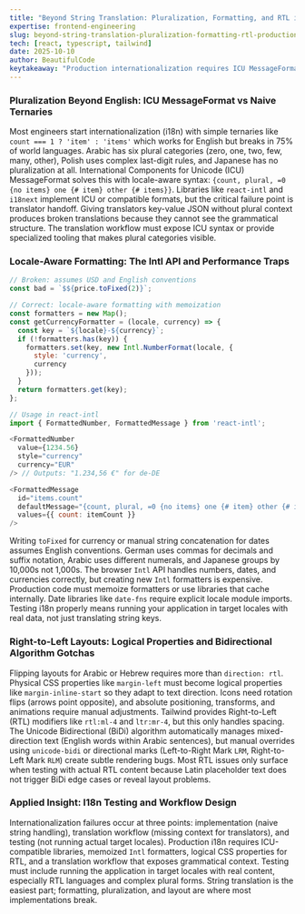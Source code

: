 ```yaml
---
title: "Beyond String Translation: Pluralization, Formatting, and RTL in Production I18n"
expertise: frontend-engineering
slug: beyond-string-translation-pluralization-formatting-rtl-production-i18n
tech: [react, typescript, tailwind]
date: 2025-10-10
author: BeautifulCode
keytakeaway: "Production internationalization requires ICU MessageFormat for plurals, memoized Intl formatters for locale-aware numbers and dates, logical CSS properties for RTL layouts, and testing with actual target locale content to catch BiDi and formatting edge cases."
---
```


### Pluralization Beyond English: ICU MessageFormat vs Naive Ternaries

Most engineers start internationalization (i18n) with simple ternaries like `count === 1 ? 'item' : 'items'` which works for English but breaks in 75% of world languages. Arabic has six plural categories (zero, one, two, few, many, other), Polish uses complex last-digit rules, and Japanese has no pluralization at all. International Components for Unicode (ICU) MessageFormat solves this with locale-aware syntax: `{count, plural, =0 {no items} one {# item} other {# items}}`. Libraries like `react-intl` and `i18next` implement ICU or compatible formats, but the critical failure point is translator handoff. Giving translators key-value JSON without plural context produces broken translations because they cannot see the grammatical structure. The translation workflow must expose ICU syntax or provide specialized tooling that makes plural categories visible.

### Locale-Aware Formatting: The Intl API and Performance Traps

```javascript
// Broken: assumes USD and English conventions
const bad = `$${price.toFixed(2)}`; 

// Correct: locale-aware formatting with memoization
const formatters = new Map();
const getCurrencyFormatter = (locale, currency) => {
  const key = `${locale}-${currency}`;
  if (!formatters.has(key)) {
    formatters.set(key, new Intl.NumberFormat(locale, { 
      style: 'currency', 
      currency 
    }));
  }
  return formatters.get(key);
};

// Usage in react-intl
import { FormattedNumber, FormattedMessage } from 'react-intl';

<FormattedNumber 
  value={1234.56} 
  style="currency" 
  currency="EUR" 
/> // Outputs: "1.234,56 €" for de-DE

<FormattedMessage 
  id="items.count"
  defaultMessage="{count, plural, =0 {no items} one {# item} other {# items}}"
  values={{ count: itemCount }}
/>
```

Writing `toFixed` for currency or manual string concatenation for dates assumes English conventions. German uses commas for decimals and suffix notation, Arabic uses different numerals, and Japanese groups by 10,000s not 1,000s. The browser `Intl` API handles numbers, dates, and currencies correctly, but creating new `Intl` formatters is expensive. Production code must memoize formatters or use libraries that cache internally. Date libraries like `date-fns` require explicit locale module imports. Testing i18n properly means running your application in target locales with real data, not just translating string keys.

### Right-to-Left Layouts: Logical Properties and Bidirectional Algorithm Gotchas

Flipping layouts for Arabic or Hebrew requires more than `direction: rtl`. Physical CSS properties like `margin-left` must become logical properties like `margin-inline-start` so they adapt to text direction. Icons need rotation flips (arrows point opposite), and absolute positioning, transforms, and animations require manual adjustments. Tailwind provides Right-to-Left (RTL) modifiers like `rtl:ml-4` and `ltr:mr-4`, but this only handles spacing. The Unicode Bidirectional (BiDi) algorithm automatically manages mixed-direction text (English words within Arabic sentences), but manual overrides using `unicode-bidi` or directional marks (Left-to-Right Mark `LRM`, Right-to-Left Mark `RLM`) create subtle rendering bugs. Most RTL issues only surface when testing with actual RTL content because Latin placeholder text does not trigger BiDi edge cases or reveal layout problems.

### Applied Insight: I18n Testing and Workflow Design

Internationalization failures occur at three points: implementation (naive string handling), translation workflow (missing context for translators), and testing (not running actual target locales). Production i18n requires ICU-compatible libraries, memoized `Intl` formatters, logical CSS properties for RTL, and a translation workflow that exposes grammatical context. Testing must include running the application in target locales with real content, especially RTL languages and complex plural forms. String translation is the easiest part; formatting, pluralization, and layout are where most implementations break.